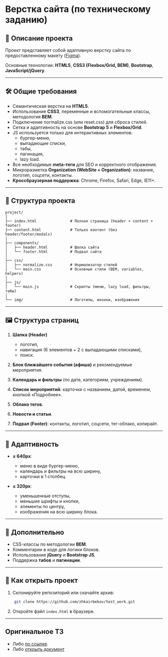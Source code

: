 # Верстка сайта (по техническому заданию)

## 📌 Описание проекта
Проект представляет собой адаптивную верстку сайта по предоставленному макету ([Figma](https://www.figma.com/design/Rhx4oU9jxSrhirX7npHlgQ/%D0%9C%D0%B0%D0%BA%D0%B5%D1%82?node-id=0-1&p=f&t=gcRhAKZ2AL2R8hOX-0)).

Основные технологии: **HTML5**, **CSS3 (Flexbox/Grid, BEM)**, **Bootstrap**, **JavaScript/jQuery**.  

---

## 🛠 Общие требования
- Семантическая верстка на **HTML5**.
- Использование **CSS3**, переменные и вспомогательные классы, методология **BEM**.
- Подключение normalize.css (или reset.css) для сброса стилей.
- Сетка и адаптивность на основе **Bootstrap 5** и **Flexbox/Grid**.
- JS используется только для интерактивных элементов:
  - бургер-меню,
  - выпадающие списки,
  - табы,
  - пагинация,
  - lazy load.
- Все необходимые **meta-теги** для SEO и корректного отображения.
- Микроразметка **Organization (WebSite + Organization)**: название, логотип, соцсети, контакты.
- **Кроссбраузерная поддержка**: Chrome, Firefox, Safari, Edge, IE11+.

---

## 📂 Структура проекта
```
project/
│
├── index.html               # Полная страница (header + content + footer)
├── content.html             # Только контент (без header/footer/modals)
│
├── components/
│   ├── header.html          # Шапка сайта
│   └── footer.html          # Подвал сайта
│
├── css/
│   ├── normalize.css        # Нормализатор стилей
│   └── main.css             # Основные стили (BEM, variables, helpers)
│
├── js/
│   └── main.js              # Скрипты (меню, lazy load, фильтры, табы)
│
└── img/                     # Логотипы, иконки, изображения
```

---

## 🖼 Структура страниц
1. **Шапка (Header)**  
   - логотип,  
   - навигация (6 элементов + 2 с выпадающими списками),  
   - поиск.  

2. **Блок ближайшего события (афиша)** и рекомендуемые мероприятия.  
3. **Календарь и фильтры** (по дате, категориям, учреждениям).  
4. **Список мероприятий**: карточки с названием, датой, временем, кнопкой «Подробнее».  
5. **Облако тегов**.  
6. **Новости и статьи**.  
7. **Подвал (Footer)**: контакты, логотип, соцсети, тег-облако, копирайт.  

---

## 📱 Адаптивность
- **≤ 640px**:  
  - меню в виде бургер-меню,  
  - календарь и фильтры на всю ширину,  
  - карточки в 1 столбец.  

- **≤ 320px**:  
  - уменьшенные отступы,  
  - меньшие шрифты и кнопки,  
  - элементы по центру,  
  - изображения на всю ширину блока.  

---

## 📑 Дополнительно
- CSS-классы по методологии **BEM**.  
- Комментарии в коде для логики блоков.  
- Использование **jQuery** и **Bootstrap JS**.  
- Поддержка **табов** и **пагинации**.  

---

## 🚀 Как открыть проект
1. Склонируйте репозиторий или скачайте архив:  
```bash
    git clone https://github.com/zhkairbekov/test_work.git
```

2. Откройте файл `index.html` в браузере.

---

## Оригинальное ТЗ
- Либо [по ссылке](https://bitroid24.ru/~b7F38).
- Либо [открыть документ](docs/technical-task.md)